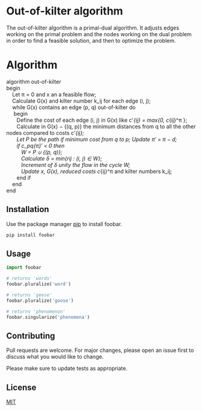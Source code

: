 # Out-of-kilter algorithm

The out-of-kilter algorithm is a primal-dual algorithm. It adjusts edges working on the primal problem and the nodes working on the dual problem in order to find a feasible solution, and then to optimize the problem.

# Algorithm
algorithm out-of-kilter\
begin\
&nbsp;&nbsp;&nbsp; Let π = 0 and x an a feasible flow;\
&nbsp;&nbsp;&nbsp; Calculate G(x) and kilter number k_ij for each edge (i, j);\
&nbsp;&nbsp;&nbsp; while G(x) contains an edge (p, q) out-of-kilter do\
&nbsp;&nbsp;&nbsp;&nbsp; begin\
&nbsp;&nbsp;&nbsp;&nbsp;&nbsp;&nbsp; Define the cost of each edge (i, j) in G(x) like c'_{ij} = max{0, c_{ij}^π };\
&nbsp;&nbsp;&nbsp;&nbsp;&nbsp;&nbsp; Calculate in G(x) − {(q, p)} the minimum distances from q to all the other nodes compared to costs c'_{ij};\
&nbsp;&nbsp;&nbsp;&nbsp;&nbsp;&nbsp; Let P be the path if minimum cost from q to p; Update π′ = π − d;\
&nbsp;&nbsp;&nbsp;&nbsp;&nbsp;&nbsp; if c_pq{π}′ < 0 then\
&nbsp;&nbsp;&nbsp;&nbsp;&nbsp;&nbsp;&nbsp;&nbsp;&nbsp; W = P ∪ {(p, q)};\
&nbsp;&nbsp;&nbsp;&nbsp;&nbsp;&nbsp;&nbsp;&nbsp;&nbsp; Calculate δ = min{rij : (i, j) ∈ W};\
&nbsp;&nbsp;&nbsp;&nbsp;&nbsp;&nbsp;&nbsp;&nbsp;&nbsp; Increment of δ unity the flow in the cycle W;\
&nbsp;&nbsp;&nbsp;&nbsp;&nbsp;&nbsp;&nbsp;&nbsp;&nbsp; Update x, G(x), reduced costs c_{ij}^π and kilter numbers k_ij;\
&nbsp;&nbsp;&nbsp;&nbsp;&nbsp;&nbsp; end if\
&nbsp;&nbsp;&nbsp;&nbsp;end\
end

## Installation

Use the package manager [pip](https://pip.pypa.io/en/stable/) to install foobar.

```bash
pip install foobar
```

## Usage

```python
import foobar

# returns 'words'
foobar.pluralize('word')

# returns 'geese'
foobar.pluralize('goose')

# returns 'phenomenon'
foobar.singularize('phenomena')
```

## Contributing

Pull requests are welcome. For major changes, please open an issue first
to discuss what you would like to change.

Please make sure to update tests as appropriate.

## License

[MIT](https://choosealicense.com/licenses/mit/)
